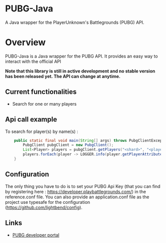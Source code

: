 # PUBG-Java
A Java wrapper for the PlayerUnknown's Battlegrounds (PUBG) API.

# Overview
PUBG-Java is a Java wrapper for the PUBG API. It provides an easy way to interact with the official API

**Note that this library is still in active development and no stable version has been released yet. The API can change at anytime.**

## Current functionalities
- Search for one or many players

## Api call example
To search for player(s) by name(s) :
```java
    public static final void main(String[] args) throws PubgClientException {
        PubgClient pubgClient = new PubgClient();
        List<Player> players = pubgClient.getPlayers("<shard>", "<playerName>");
        players.forEach(player -> LOGGER.info(player.getPlayerAttributes().getName()));
    }
```

## Configuration
The only thing you have to do is to set your PUBG Api Key (that you can find by registering here : https://developer.playbattlegrounds.com/) in the reference.conf file.
You can also provide an application.conf file as the project use typesafe for the configuration (https://github.com/lightbend/config).

## Links
- [PUBG developer portal](https://developer.playbattlegrounds.com/)